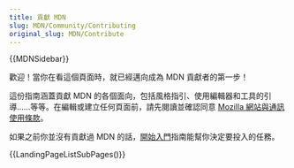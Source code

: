 ```yaml
---
title: 貢獻 MDN
slug: MDN/Community/Contributing
original_slug: MDN/Contribute
---
```


{{MDNSidebar}}

歡迎！當你在看這個頁面時，就已經邁向成為 MDN 貢獻者的第一步！

這份指南涵蓋貢獻 MDN 的各個面向，包括風格指引、使用編輯器和工具的引導……等等。在編輯或建立任何頁面前，請先閱讀並確認同意 [Mozilla 網站與通訊使用條款](https://www.mozilla.org/zh-TW/about/legal/terms/mozilla/)。

如果之前你並沒有貢獻過 MDN 的話，[開始入門](/zh-TW/docs/MDN/Community/Contributing/Getting_started)指南能幫你決定要投入的任務。

{{LandingPageListSubPages()}}
